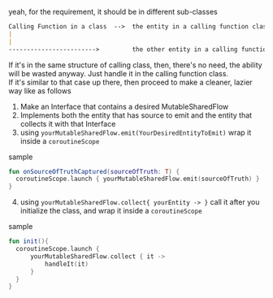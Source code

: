 yeah, for the requirement, it should be in different sub-classes

```markdown
Calling Function in a class  -->  the entity in a calling function class  -> **the entity that is placed to emit source of truth**
|
|
------------------------>         the other entity in a calling function class -> **the entity that collects the source **
 ```
 
 If it's in the same structure of calling class, then, there's no need, the ability will be wasted anyway. Just handle it in the calling function class.  
 If it's similar to that case up there, then proceed to make a cleaner, lazier way like as follows
 
 1. Make an Interface that contains a desired MutableSharedFlow<YourDesiredEntityToEmit>  
 2. Implements both the entity that has source to emit and the entity that collects it with that Interface  
 3. using `yourMutableSharedFlow.emit(YourDesiredEntityToEmit)` wrap it inside a `coroutineScope`  
  
  sample    
  ```kotlin
fun onSourceOfTruthCaptured(sourceOfTruth: T) {
    coroutineScope.launch { yourMutableSharedFlow.emit(sourceOfTruth) }
}
  ```
 4. using `yourMutableSharedFlow.collect{ yourEntity -> }` call it after you initialize the class, and wrap it inside a `coroutineScope`  
  
  sample    
  ```kotlin
  fun init(){
    coroutineScope.launch {
        yourMutableSharedFlow.collect { it ->
            handleIt(it)
        }
    }
}
```  
